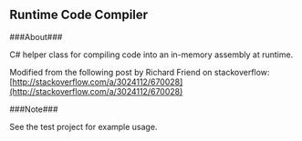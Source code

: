 Runtime Code Compiler
---------------------

###About###

C# helper class for compiling code into an in-memory assembly at runtime.

Modified from the following post by Richard Friend on stackoverflow: [http://stackoverflow.com/a/3024112/670028](http://stackoverflow.com/a/3024112/670028)

###Note###

See the test project for example usage.